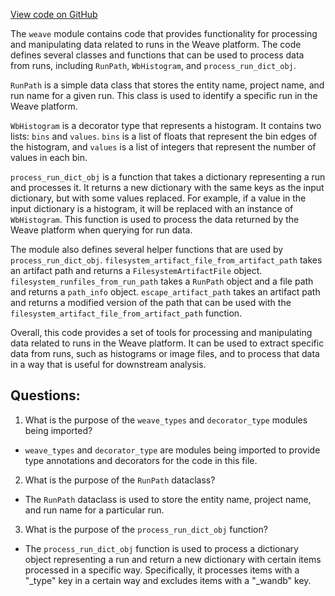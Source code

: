 [View code on GitHub](https://github.com/wandb/weave/weave/ops_domain/wb_util.py)

The `weave` module contains code that provides functionality for processing and manipulating data related to runs in the Weave platform. The code defines several classes and functions that can be used to process data from runs, including `RunPath`, `WbHistogram`, and `process_run_dict_obj`. 

`RunPath` is a simple data class that stores the entity name, project name, and run name for a given run. This class is used to identify a specific run in the Weave platform. 

`WbHistogram` is a decorator type that represents a histogram. It contains two lists: `bins` and `values`. `bins` is a list of floats that represent the bin edges of the histogram, and `values` is a list of integers that represent the number of values in each bin. 

`process_run_dict_obj` is a function that takes a dictionary representing a run and processes it. It returns a new dictionary with the same keys as the input dictionary, but with some values replaced. For example, if a value in the input dictionary is a histogram, it will be replaced with an instance of `WbHistogram`. This function is used to process the data returned by the Weave platform when querying for run data. 

The module also defines several helper functions that are used by `process_run_dict_obj`. `filesystem_artifact_file_from_artifact_path` takes an artifact path and returns a `FilesystemArtifactFile` object. `filesystem_runfiles_from_run_path` takes a `RunPath` object and a file path and returns a `path_info` object. `escape_artifact_path` takes an artifact path and returns a modified version of the path that can be used with the `filesystem_artifact_file_from_artifact_path` function. 

Overall, this code provides a set of tools for processing and manipulating data related to runs in the Weave platform. It can be used to extract specific data from runs, such as histograms or image files, and to process that data in a way that is useful for downstream analysis.
## Questions: 
 1. What is the purpose of the `weave_types` and `decorator_type` modules being imported?
- `weave_types` and `decorator_type` are modules being imported to provide type annotations and decorators for the code in this file.

2. What is the purpose of the `RunPath` dataclass?
- The `RunPath` dataclass is used to store the entity name, project name, and run name for a particular run.

3. What is the purpose of the `process_run_dict_obj` function?
- The `process_run_dict_obj` function is used to process a dictionary object representing a run and return a new dictionary with certain items processed in a specific way. Specifically, it processes items with a "_type" key in a certain way and excludes items with a "_wandb" key.
